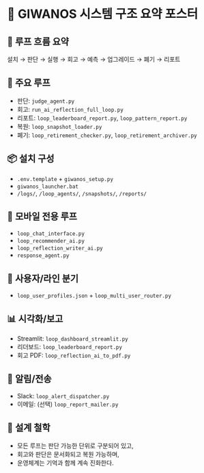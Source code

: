 # 🧠 GIWANOS 시스템 구조 요약 포스터

## 🔁 루프 흐름 요약
설치 → 판단 → 실행 → 회고 → 예측 → 업그레이드 → 폐기 → 리포트

## 📂 주요 루프
- 판단: `judge_agent.py`
- 회고: `run_ai_reflection_full_loop.py`
- 리포트: `loop_leaderboard_report.py`, `loop_pattern_report.py`
- 복원: `loop_snapshot_loader.py`
- 폐기: `loop_retirement_checker.py`, `loop_retirement_archiver.py`

## 📦 설치 구성
- `.env.template` + `giwanos_setup.py`
- `giwanos_launcher.bat`
- `/logs/`, `/loop_agents/`, `/snapshots/`, `/reports/`

## 📱 모바일 전용 루프
- `loop_chat_interface.py`
- `loop_recommender_ai.py`
- `loop_reflection_writer_ai.py`
- `response_agent.py`

## 🧑 사용자/라인 분기
- `loop_user_profiles.json` + `loop_multi_user_router.py`

## 📊 시각화/보고
- Streamlit: `loop_dashboard_streamlit.py`
- 리더보드: `loop_leaderboard_report.py`
- 회고 PDF: `loop_reflection_ai_to_pdf.py`

## 🚨 알림/전송
- Slack: `loop_alert_dispatcher.py`
- 이메일: (선택) `loop_report_mailer.py`

## 🧠 설계 철학
- 모든 루프는 판단 가능한 단위로 구분되어 있고,
- 회고와 판단은 문서화되고 복원 가능하며,
- 운영체계는 기억과 함께 계속 진화한다.
